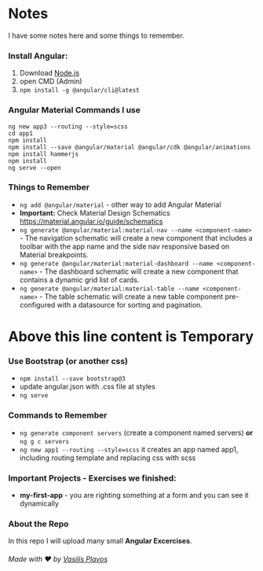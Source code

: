 # Notes
I have some notes here and some things to remember.

### Install Angular:
1. Download [Node.js](https://nodejs.org)
2. open CMD (Admin)
3. ```npm install -g @angular/cli@latest```


### Angular Material Commands I use
```
ng new app3 --routing --style=scss
cd app1
npm install
npm install --save @angular/material @angular/cdk @angular/animations
npm install hammerjs
npm install
ng serve --open
```

### Things to Remember
- ```ng add @angular/material``` - other way to add Angular Material
- **Important:** Check Material Design Schematics https://material.angular.io/guide/schematics
- ```ng generate @angular/material:material-nav --name <component-name>``` - The navigation schematic will create a new component that includes a toolbar with the app name and the side nav responsive based on Material breakpoints.
- ```ng generate @angular/material:material-dashboard --name <component-name>``` - The dashboard schematic will create a new component that contains a dynamic grid list of cards.
- ```ng generate @angular/material:material-table --name <component-name>``` - The table schematic will create a new table component pre-configured with a datasource for sorting and pagination.


# Above this line content is Temporary

### Use Bootstrap (or another css)
- ```npm install --save bootstrap@3```
- update angular.json with .css file at styles
- ```ng serve```

### Commands to Remember
- ```ng generate component servers``` (create a component named servers) **or** ```ng g c servers```
- ```ng new app1 --routing --style=scss``` it creates an app named app1, including routing template and replacing css with scss


### Important Projects - Exercises we finished:
- **my-first-app** - you are righting something at a form and you can see it dynamically


### About the Repo
In this repo I will upload many small **Angular Excercises**.


###### Made with ❤️ by [Vasilis Plavos](https://www.linkedin.com/in/vasilisplavos/)
